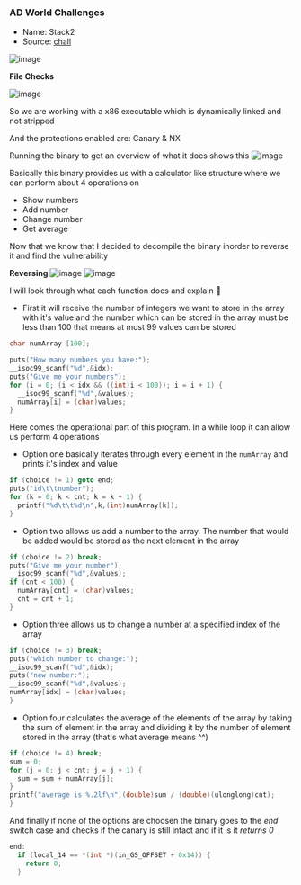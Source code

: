 <h3> AD World Challenges </h3>

- Name: Stack2
- Source: [chall](https://adworld.xctf.org.cn/media/file/task/3fb1a42837be485aae7d85d11fbc457b)
  
![image](https://github.com/h4ckyou/h4ckyou.github.io/assets/127159644/81c32a17-233b-412d-acf0-db0748e6e314)

**File Checks**

![image](https://github.com/h4ckyou/h4ckyou.github.io/assets/127159644/2ccf4116-0ba9-44eb-9e2a-a0750b72403f)

So we are working with a x86 executable which is dynamically linked and not stripped

And the protections enabled are: Canary & NX

Running the binary to get an overview of what it does shows this
![image](https://github.com/h4ckyou/h4ckyou.github.io/assets/127159644/3ca880da-0072-4aec-90d3-2ededf7d4947)

Basically this binary provides us with a calculator like structure where we can perform about 4 operations on
- Show numbers
- Add number
- Change number
- Get average

Now that we know that I decided to decompile the binary inorder to reverse it and find the vulnerability

**Reversing**
![image](https://github.com/h4ckyou/h4ckyou.github.io/assets/127159644/ac90000d-e2fa-4a06-a0bc-4f3530816523)
![image](https://github.com/h4ckyou/h4ckyou.github.io/assets/127159644/722cf5e6-ce1c-4ff0-ad11-c66d86961015)

I will look through what each function does and explain 🙂

- First it will receive the number of integers we want to store in the array with it's value and the number which can be stored in the array must be less than 100 that means at most 99 values can be stored

```c
char numArray [100];

puts("How many numbers you have:");
__isoc99_scanf("%d",&idx);
puts("Give me your numbers");
for (i = 0; (i < idx && ((int)i < 100)); i = i + 1) {
  __isoc99_scanf("%d",&values);
  numArray[i] = (char)values;
}
```

Here comes the operational part of this program. In a while loop it can allow us perform 4 operations

- Option one basically iterates through every element in the `numArray` and prints it's index and value

```c
if (choice != 1) goto end;
puts("id\t\tnumber");
for (k = 0; k < cnt; k = k + 1) {
  printf("%d\t\t%d\n",k,(int)numArray[k]);
}
```

- Option two allows us add a number to the array. The number that would be added would be stored as the next element in the array

```c
if (choice != 2) break;
puts("Give me your number");
__isoc99_scanf("%d",&values);
if (cnt < 100) {
  numArray[cnt] = (char)values;
  cnt = cnt + 1;
}
```

- Option three allows us to change a number at a specified index of the array

```c
if (choice != 3) break;
puts("which number to change:");
__isoc99_scanf("%d",&idx);
puts("new number:");
__isoc99_scanf("%d",&values);
numArray[idx] = (char)values;
}
```

- Option four calculates the average of the elements of the array by taking the sum of element in the array and dividing it by the number of element stored in the array (that's what average means ^^)

```c
if (choice != 4) break;
sum = 0;
for (j = 0; j < cnt; j = j + 1) {
  sum = sum + numArray[j];
}
printf("average is %.2lf\n",(double)sum / (double)(ulonglong)cnt);
}
```

And finally if none of the options are choosen the binary goes to the *end* switch case and checks if the canary is still intact and if it is it *returns 0*

```c
end:
  if (local_14 == *(int *)(in_GS_OFFSET + 0x14)) {
    return 0;
  }
```



































